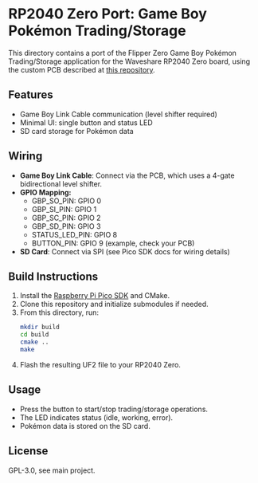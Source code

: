 # RP2040 Zero Port: Game Boy Pokémon Trading/Storage

This directory contains a port of the Flipper Zero Game Boy Pokémon Trading/Storage application for the Waveshare RP2040 Zero board, using the custom PCB described at [this repository](https://github.com/Raphael-Boichot/Collection-of-PCB-for-Game-Boy-Printer-Emulators#game-boy-printer-emulator-pcb-for-the-waveshare-rp2040-zero).

## Features
- Game Boy Link Cable communication (level shifter required)
- Minimal UI: single button and status LED
- SD card storage for Pokémon data

## Wiring
- **Game Boy Link Cable**: Connect via the PCB, which uses a 4-gate bidirectional level shifter.
- **GPIO Mapping:**
  - GBP_SO_PIN: GPIO 0
  - GBP_SI_PIN: GPIO 1
  - GBP_SC_PIN: GPIO 2
  - GBP_SD_PIN: GPIO 3
  - STATUS_LED_PIN: GPIO 8
  - BUTTON_PIN: GPIO 9 (example, check your PCB)
- **SD Card**: Connect via SPI (see Pico SDK docs for wiring details)

## Build Instructions
1. Install the [Raspberry Pi Pico SDK](https://github.com/raspberrypi/pico-sdk) and CMake.
2. Clone this repository and initialize submodules if needed.
3. From this directory, run:
   ```sh
   mkdir build
   cd build
   cmake ..
   make
   ```
4. Flash the resulting UF2 file to your RP2040 Zero.

## Usage
- Press the button to start/stop trading/storage operations.
- The LED indicates status (idle, working, error).
- Pokémon data is stored on the SD card.

## License
GPL-3.0, see main project. 
